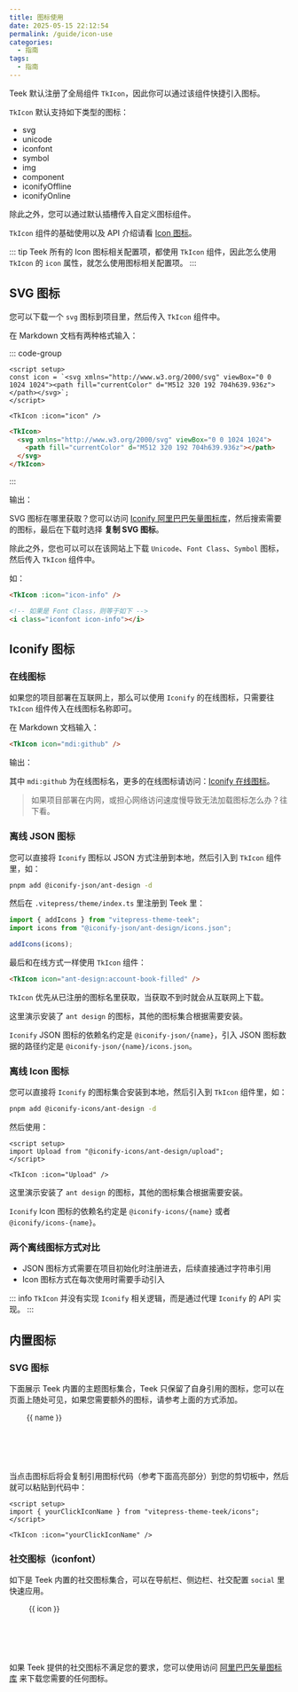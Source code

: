 ```yaml
---
title: 图标使用
date: 2025-05-15 22:12:54
permalink: /guide/icon-use
categories:
  - 指南
tags:
  - 指南
---
```


Teek 默认注册了全局组件 `TkIcon`，因此你可以通过该组件快捷引入图标。

`TkIcon` 默认支持如下类型的图标：

- svg
- unicode
- iconfont
- symbol
- img
- component
- iconifyOffline
- iconifyOnline

除此之外，您可以通过默认插槽传入自定义图标组件。

`TkIcon` 组件的基础使用以及 API 介绍请看 [Icon 图标](/ecosystem/components/icon)。

::: tip
Teek 所有的 Icon 图标相关配置项，都使用 `TkIcon` 组件，因此怎么使用 `TkIcon` 的 `icon` 属性，就怎么使用图标相关配置项。
:::

## SVG 图标

您可以下载一个 `svg` 图标到项目里，然后传入 `TkIcon` 组件中。

在 Markdown 文档有两种格式输入：

::: code-group

```vue [props 方式]
<script setup>
const icon = `<svg xmlns="http://www.w3.org/2000/svg" viewBox="0 0 1024 1024"><path fill="currentColor" d="M512 320 192 704h639.936z"></path></svg>`;
</script>

<TkIcon :icon="icon" />
```

```html [插槽方式]
<TkIcon>
  <svg xmlns="http://www.w3.org/2000/svg" viewBox="0 0 1024 1024">
    <path fill="currentColor" d="M512 320 192 704h639.936z"></path>
  </svg>
</TkIcon>
```

:::

输出：

<TkIcon :icon="icon" />

SVG 图标在哪里获取？您可以访问 [Iconify 阿里巴巴矢量图标库](https://www.iconfont.cn/)，然后搜索需要的图标，最后在下载时选择 **复制 SVG 图标**。

除此之外，您也可以可以在该网站上下载 `Unicode`、`Font Class`、`Symbol` 图标，然后传入 `TkIcon` 组件中。

如：

```html
<TkIcon :icon="icon-info" />

<!-- 如果是 Font Class，则等于如下 -->
<i class="iconfont icon-info"></i>
```

## Iconify 图标

### 在线图标

如果您的项目部署在互联网上，那么可以使用 `Iconify` 的在线图标，只需要往 `TkIcon` 组件传入在线图标名称即可。

在 Markdown 文档输入：

```html
<TkIcon icon="mdi:github" />
```

输出：

<TkIcon icon="mdi:github" />

其中 `mdi:github` 为在线图标名，更多的在线图标请访问：[Iconify 在线图标](https://icon-sets.iconify.design/)。

> 如果项目部署在内网，或担心网络访问速度慢导致无法加载图标怎么办？往下看。

### 离线 JSON 图标

您可以直接将 `Iconify` 图标以 JSON 方式注册到本地，然后引入到 `TkIcon` 组件里，如：

```sh
pnpm add @iconify-json/ant-design -d
```

然后在 `.vitepress/theme/index.ts` 里注册到 Teek 里：

```ts
import { addIcons } from "vitepress-theme-teek";
import icons from "@iconify-json/ant-design/icons.json";

addIcons(icons);
```

最后和在线方式一样使用 `TkIcon` 组件：

```html
<TkIcon icon="ant-design:account-book-filled" />
```

`TkIcon` 优先从已注册的图标名里获取，当获取不到时就会从互联网上下载。

这里演示安装了 `ant design` 的图标，其他的图标集合根据需要安装。

`Iconify` JSON 图标的依赖名约定是 `@iconify-json/{name}`，引入 JSON 图标数据的路径约定是 `@iconify-json/{name}/icons.json`。

### 离线 Icon 图标

您可以直接将 `Iconify` 的图标集合安装到本地，然后引入到 `TkIcon` 组件里，如：

```sh
pnpm add @iconify-icons/ant-design -d
```

然后使用：

```vue
<script setup>
import Upload from "@iconify-icons/ant-design/upload";
</script>

<TkIcon :icon="Upload" />
```

这里演示安装了 `ant design` 的图标，其他的图标集合根据需要安装。

`Iconify` Icon 图标的依赖名约定是 `@iconify-icons/{name}` 或者 `@iconify/icons-{name}`。

### 两个离线图标方式对比

- JSON 图标方式需要在项目初始化时注册进去，后续直接通过字符串引用
- Icon 图标方式在每次使用时需要手动引入

::: info
`TkIcon` 并没有实现 `Iconify` 相关逻辑，而是通过代理 `Iconify` 的 API 实现。
:::

## 内置图标

### SVG 图标

下面展示 Teek 内置的主题图标集合，Teek 只保留了自身引用的图标，您可以在页面上随处可见，如果您需要额外的图标，请参考上面的方式添加。

<ul class="demo-icons">
  <li v-for="(icon, name) in TkIcons" class="flx-column-center" @click="handleCopySvg(name)">
    <TkIcon :icon="icon" :size="30" />
    <span>{{ name }}</span>
  </li>
</ul>

当点击图标后将会复制引用图标代码（参考下面高亮部分）到您的剪切板中，然后就可以粘贴到代码中：

```vue {2}
<script setup>
import { yourClickIconName } from "vitepress-theme-teek/icons";
</script>

<TkIcon :icon="yourClickIconName" />
```

### 社交图标（iconfont）<Badge type="tip" text="v1.4.1" />

如下是 Teek 内置的社交图标集合，可以在导航栏、侧边栏、社交配置 `social` 里快速应用。

<ul class="demo-icons">
  <li v-for="(icon) in iconfont" class="flx-column-center" @click="handleCopyIconfont(icon)">
    <i :class="`iconfont ${icon}`" style="font-size: 24px"></i>
    <span>{{ icon }}</span>
  </li>
</ul>

如果 Teek 提供的社交图标不满足您的要求，您可以使用访问 [阿里巴巴矢量图标库](https://www.iconfont.cn/) 来下载您需要的任何图标。

<script lang="ts" setup>
import { TkMessage, useClipboard, isClient } from "vitepress-theme-teek";
import * as TkIcons from "vitepress-theme-teek/icons";

const { copy, copied } = useClipboard();

const icon = `<svg xmlns="http://www.w3.org/2000/svg" viewBox="0 0 1024 1024"><path fill="currentColor" d="M512 320 192 704h639.936z"></path></svg>`;

const handleCopySvg = async (name: string) => {
  await copy(`import { ${name} } from "vitepress-theme-teek/icons";`);
  copied.value
    ? TkMessage.success({ message: "复制成功！", plain: true })
    : TkMessage.error({ message: "复制失败！", plain: true });
};

const { extractIconClasses } = useIconfont();
const iconfont = extractIconClasses().map(item => item.className);

const handleCopyIconfont = async (icon: string) => {
  await copy(`<i class="iconfont ${icon}"></i>`);
  copied.value
    ? TkMessage.success({ message: "复制成功！", plain: true })
    : TkMessage.error({ message: "复制失败！", plain: true });
};

/**
 * iconfont 图标提取工具
 */
function useIconfont() {
  interface IconfontType {
    className: string;
    unicode?: string;
  }

  /**
   * 提取单个 CSS 规则中的 iconfont 信息
   */
  function extractIconFromRule(rule: CSSRule): IconfontType | null {
    if (!(rule instanceof CSSStyleRule)) return null;

    const { selectorText, style } = rule;
    // 只处理以 .icon- 开头且包含 ::before 的选择器
    if (
      !selectorText?.startsWith(".icon-") ||
      !selectorText.includes("::before")
    )
      return null;

    const className = selectorText.substring(
      1,
      selectorText.indexOf("::before")
    );
    const content = style.getPropertyValue("content");
    if (!content) return null;

    const unicode = content.replace(/['"\\]/g, "");
    return {
      className,
      unicode: unicode ? `&#x${getUnicode(unicode)};` : undefined,
    };
  }

  /**
   * 提取所有样式表中的 iconfont class 信息
   */
  function extractIconClasses(): IconfontType[] {
    if(!isClient) return [];

    const iconInfos: IconfontType[] = [];
    const processedSheets = new WeakSet<CSSStyleSheet>();

    for (const sheet of Array.from(document.styleSheets)) {
      // 防止跨域或重复处理
      if (processedSheets.has(sheet)) continue;
      processedSheets.add(sheet);

      let rules: CSSRuleList | undefined;
      try {
        rules = sheet.cssRules;
      } catch {}
      if (!rules) continue;

      for (const rule of Array.from(rules)) {
        const iconInfo = extractIconFromRule(rule);
        if (iconInfo) {
          iconInfos.push(iconInfo);
        }
      }
    }

    return iconInfos;
  }

  /**
   * 获取字符的 unicode 16 进制字符串
   * @param charCode 字符
   */
  const getUnicode = (charCode: string): string => {
    if (!charCode) return "";
    return charCode.codePointAt(0)?.toString(16).padStart(4, "0") ?? "";
  };

  return { extractIconClasses };
}
</script>

<style>
.demo-icons {
  display: grid;
  grid-template-columns: repeat(auto-fill, minmax(120px, 1fr));
  overflow: hidden;
  list-style: none !important;
  border-left: 1px solid var(--vp-c-divider);
  border-top: 1px solid var(--vp-c-divider);
  border-radius: 4px;
  padding: 0 !important;
}

.demo-icons li {
  text-align: center;
  height: 90px;
  border-right: 1px solid var(--vp-c-divider);
  border-bottom: 1px solid var(--vp-c-divider);
  transition: background-color 0.3s;
  cursor: pointer;
  margin: 0 !important;
}

.demo-icons span {
  margin-top: 8px;
  font-size: 13px;
}

.demo-icons li:hover {
  background-color: var(--tk-fill-color-light);
}
</style>
